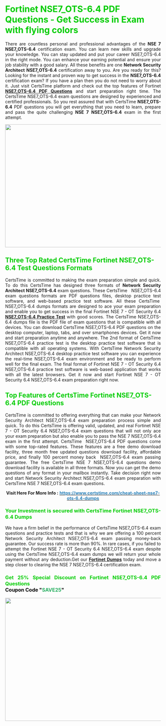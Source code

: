 <h1><span style="color:#00cc00;"><strong>Fortinet NSE7_OTS-6.4 PDF Questions - Get Success in Exam with flying colors</strong></span></h1>

<p style="text-align: justify;">There are countless personal and professional advantages of the <strong>NSE 7</strong> <strong>NSE7_OTS-6.4</strong> certification exam. You can learn new skills and upgrade your knowledge. You can stay updated and put your career NSE7_OTS-6.4 in the right mode. You can enhance your earning potential and ensure your job stability with a good salary. All these benefits are one <strong>Network Security Architect</strong> <strong>NSE7_OTS-6.4</strong> certification away to you. Are you ready for this? Looking for the instant and proven way to get success in the <strong></strong> <strong>NSE7_OTS-6.4</strong> certification exam? If you have a plan then you do not need to worry about it. Just visit CertsTime platform and check out the top features of Fortinet <strong><a href="https://www.certstime.com/cheat-sheet-nse7-ots-6.4-dumps">NSE7_OTS-6.4 PDF Questions</a></strong> and start preparation right time. The CertsTime NSE7_OTS-6.4 exam questions are designed by experienced and certified professionals. So you rest assured that with CertsTime <strong></strong> <strong>NSE7_OTS-6.4</strong> PDF questions you will get everything that you need to learn, prepare and pass the quite challenging <strong>NSE 7</strong> <strong>NSE7_OTS-6.4</strong> exam in the first attempt.</p>

<p style="text-align: center;"><a href="https://www.certstime.com/cheat-sheet-nse7-ots-6.4-dumps"><img alt="" src="https://i.imgur.com/wlGiNOk.jpg" style="width: 700px; height: 398px;" /></a></p>

<h2><span style="color:#00cc00;"><strong>Three Top Rated CertsTime Fortinet NSE7_OTS-6.4 Test Questions Formats</strong></span></h2>

<p style="text-align: justify;">CertsTime is committed to making the exam preparation simple and quick. To do this CertsTime has designed three formats of <strong>Network Security Architect NSE7_OTS-6.4</strong> exam questions. These CertsTime   NSE7_OTS-6.4 exam questions formats are PDF questions files, desktop practice test software, and web-based practice test software. All these CertsTime  NSE7_OTS-6.4 dumps formats are designed to ace your exam preparation and enable you to get success in the final Fortinet NSE 7 - OT Security 6.4 <strong><a href="https://www.certstime.com/cheat-sheet-nse7-ots-6.4-dumps">NSE7_OTS-6.4 Practice Test</a></strong> with good scores. The CertsTime NSE7_OTS-6.4 dumps file is the PDF file of exam questions that is compatible with all devices. You can download CertsTime NSE7_OTS-6.4 PDF questions on the desktop computer, laptop, tabs, and over smartphones devices. Get it now and start preparation anytime and anywhere. The 2nd format of CertsTime NSE7_OTS-6.4 practice test is the desktop practice test software that is compatible with all operating systems. With CertsTime Network Security Architect NSE7_OTS-6.4 desktop practice test software you can experience the real-time NSE7_OTS-6.4 exam environment and be ready to perform well for the final exam. The final format of Fortinet NSE 7 - OT Security 6.4 NSE7_OTS-6.4 practice test software is web-based application that works with all the latest browsers. Get it now and start Fortinet NSE 7 - OT Security 6.4 NSE7_OTS-6.4 exam preparation right now.</p>

<h2><span style="color:#00cc00;"><strong>Top Features of CertsTime Fortinet NSE7_OTS-6.4 PDF Questions</strong></span></h2>

<p style="text-align: justify;">CertsTime is committed to offering everything that can make your Network Security Architect NSE7_OTS-6.4 exam preparation process simple and quick. To do this CertsTime is offering valid, updated, and real Fortinet NSE 7 - OT Security 6.4 NSE7_OTS-6.4 exam questions that will not only ace your exam preparation but also enable you to pass the NSE 7 NSE7_OTS-6.4 exam in the first attempt. CertsTime  NSE7_OTS-6.4 PDF questions come with some top-rated features. These features are a free demo download facility, three month free updated questions download facility, affordable price, and finally 100 percent money back  NSE7_OTS-6.4 exam passing guarantee. The free CertsTime NSE 7 NSE7_OTS-6.4 questions demo download facility is available in all three formats. Now you can get the demo questions of any format in your mailbox instantly. Take decision right now and start Network Security Architect NSE7_OTS-6.4 exam preparation with CertsTime NSE 7 NSE7_OTS-6.4 exam questions.</p>

<p style="text-align: center;"><strong>Visit Here For More Info :</strong> <strong><a href="https://www.certstime.com/cheat-sheet-nse7-ots-6.4-dumps"><span style="color:#2980b9;">https://www.certstime.com/cheat-sheet-nse7-ots-6.4-dumps</span></a></strong></p>

<h3 style="text-align: justify;"><span style="color:#00cc00;"><strong>Your Investment is secured with CertsTime Fortinet NSE7_OTS-6.4 Dumps</strong></span></h3>

<p style="text-align: justify;">We have a firm belief in the performance of CertsTime NSE7_OTS-6.4 exam questions and practice tests and that is why we are offering a 100 percent Network Security Architect NSE7_OTS-6.4 exam passing money-back guarantee. Our success rate is more than 90%. In rare cases, if you failed to attempt the Fortinet NSE 7 - OT Security 6.4 NSE7_OTS-6.4 exam despite using the CertsTime NSE7_OTS-6.4 exam dumps we will return your whole payment without any deduction.Get our <strong><a href="https://www.certstime.com/cheat-sheet-fortinet-dumps">Fortinet Dumps</a></strong> today and move a step closer to clearing the NSE 7 NSE7_OTS-6.4 certification exam.</p>

<h3 style="text-align: justify;"><strong><span style="font-size:16px;"><strong><span style="color:#00cc00;">Get 25% Special Discount on Fortinet NSE7_OTS-6.4 PDF Questions</span></strong><br />
<strong><span style="color:#000000;">Coupon Code</span></strong> <strong><span style="color:#000000;">"</span><span style="color:#27ae60;">SAVE</span><font color="#27ae60">25</font><span style="color:#000000;">"</span></strong></span></strong></h3>

<p style="text-align: center;"><strong><a href="https://www.certstime.com/cheat-sheet-nse7-ots-6.4-dumps"><img alt="" src="https://i.imgur.com/Gj1kXWu.jpg" style="width: 700px; height: 398px;" /></a></strong></p>
